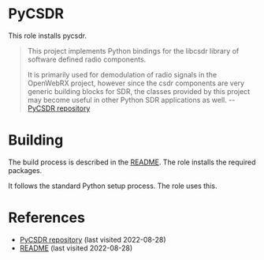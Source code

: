 # PyCSDR

This role installs pycsdr.

<!--more-->

> This project implements Python bindings for the libcsdr library of software defined radio components.
>
> It is primarily used for demodulation of radio signals in the OpenWebRX project, however since the csdr components are very generic building blocks for SDR, the classes provided by this project may become useful in other Python SDR applications as well.
> -- [PyCSDR repository][1]

# Building

The build process is described in the [README][2]. The role installs the required packages.

It follows the standard Python setup process. The role uses this.

# References

- [PyCSDR repository][1] (last visited 2022-08-28)
- [README][2] (last visited 2022-08-28)

[1]: https://github.com/jketterl/pycsdr
[2]: https://github.com/jketterl/pycsdr/blob/develop/README.md
